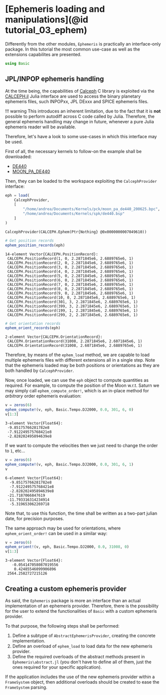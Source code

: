 # [Ephemeris loading and manipulations](@id tutorial_03_ephem)

Differently from the other modules, `Ephemeris` is practically an interface-only package.
In this tutorial the most common use-case as well as the extensions capabilites are presented.


```julia
using Basic
```

## JPL/INPOP ephemeris handling

At the time being, the capabilities of [Calceph](https://www.imcce.fr/recherche/equipes/asd/calceph/)
C library is exploited via the [CALCEPH.jl](https://github.com/JuliaAstro/CALCEPH.jl) Julia
interface are used to access the binary planetary ephemeris files, such INPOPxx, JPL DExxx 
and SPICE ephemeris files.

!!! warning
    This introduces an inherent limitation, due to the fact that it is **not** possible to perform
    autodiff across C code called by Julia. Therefore, the general ephemeris handling may change
    in future, whenever a pure Julia ephemeris reader will be available.

Therefore, let's have a look to some use-cases in which this interface may be used.

First of all, the necessary kernels to follow-on the example shall be downloaded:
- [DE440](https://naif.jpl.nasa.gov/pub/naif/generic_kernels/spk/planets/de440.bsp)
- [MOON\_PA\_DE440](https://naif.jpl.nasa.gov/pub/naif/generic_kernels/pck/moon_pa_de440_200625.bpc)

Then, they can be loaded to the workspace exploiting the `CalcephProvider` interface:


```julia
eph = load(
    CalcephProvider, 
    [
        "/home/andrea/Documents/Kernels/pck/moon_pa_de440_200625.bpc", 
        "/home/andrea/Documents/Kernels/spk/de440.bsp"
    ]
)
```


    CalcephProvider(CALCEPH.Ephem(Ptr{Nothing} @0x0000000007049610))



```julia
# Get position records
ephem_position_records(eph)
```


    14-element Vector{CALCEPH.PositionRecord}:
     CALCEPH.PositionRecord(1, 0, 2.2871845e6, 2.6889765e6, 1)
     CALCEPH.PositionRecord(2, 0, 2.2871845e6, 2.6889765e6, 1)
     CALCEPH.PositionRecord(3, 0, 2.2871845e6, 2.6889765e6, 1)
     CALCEPH.PositionRecord(4, 0, 2.2871845e6, 2.6889765e6, 1)
     CALCEPH.PositionRecord(5, 0, 2.2871845e6, 2.6889765e6, 1)
     CALCEPH.PositionRecord(6, 0, 2.2871845e6, 2.6889765e6, 1)
     CALCEPH.PositionRecord(7, 0, 2.2871845e6, 2.6889765e6, 1)
     CALCEPH.PositionRecord(8, 0, 2.2871845e6, 2.6889765e6, 1)
     CALCEPH.PositionRecord(9, 0, 2.2871845e6, 2.6889765e6, 1)
     CALCEPH.PositionRecord(10, 0, 2.2871845e6, 2.6889765e6, 1)
     CALCEPH.PositionRecord(301, 3, 2.2871845e6, 2.6889765e6, 1)
     CALCEPH.PositionRecord(399, 3, 2.2871845e6, 2.6889765e6, 1)
     CALCEPH.PositionRecord(199, 1, 2.2871845e6, 2.6889765e6, 1)
     CALCEPH.PositionRecord(299, 2, 2.2871845e6, 2.6889765e6, 1)



```julia
# Get orientation records
ephem_orient_records(eph)
```


    2-element Vector{CALCEPH.OrientationRecord}:
     CALCEPH.OrientationRecord(31008, 2.2871845e6, 2.6071845e6, 1)
     CALCEPH.OrientationRecord(31008, 2.6071845e6, 2.6889765e6, 1)


Therefore, by means of the `ephem_load` method, we are capable to load multiple ephemeris files
with different extensions all in a single step. Note that the ephemeris loaded may be both
positions or orientations as they are both handled by `CalcephProvider`.

Now, once loaded, we can use the `eph` object to compute quantities as required. For example,
to compute the position of the Moon w.r.t. Saturn we may simply call `ephem_compute_order!`,
which is an in-place method for _arbitrary_ order ephemeris evaluation:


```julia
v = zeros(6)
ephem_compute!(v, eph, Basic.Tempo.DJ2000, 0.0, 301, 6, 0)
v[1:3]
```


    3-element Vector{Float64}:
     -9.85175766281782e8
     -7.912249575768421e8
     -2.828202495894639e8


If we want to compute the velocities then we just need to change the order to `1`, etc...


```julia
v = zeros(6)
ephem_compute!(v, eph, Basic.Tempo.DJ2000, 0.0, 301, 6, 1)
v
```


    6-element Vector{Float64}:
      -9.85175766281782e8
      -7.912249575768421e8
      -2.828202495894639e8
     -21.7187066847619
     -11.793316314234914
      -5.319653062269718


Note that, to use this function, the time shall be written as a two-part julian date, for
precision purposes.


The same approach may be used for orientations, where `ephem_orient_order!` can be used in a
similar way:


```julia
v = zeros(6)
ephem_orient!(v, eph, Basic.Tempo.DJ2000, 0.0, 31008, 0)
v[1:3]
```


    3-element Vector{Float64}:
       -0.054147058087019556
        0.42485546099906896
     2564.2582727215126


## Creating a custom ephemeris provider

As said, the `Ephemeris` package is more an interface than an actual implementation of an
ephemeris provider. Therefore, there is the possibility for the user to extend the 
functionalities of `Basic` with a custom ephemeris provider.

To that purpose, the following steps shall be performed:

1. Define a subtype of `AbstractEphemerisProvider`, creating the concrete implementation.
2. Define an overload of `ephem_load` to load data for the new ephemeris provider.
3. Define the required overloads of the abstract methods present in `Ephemeris\abstract.jl` (you don't have to define all of them, just the ones required for your specific application).

If the application includes the use of the new ephemeris provider within a `FrameSystem` object,
then additional overloads should be created to ease the `FrameSystem` parsing.
